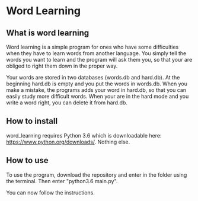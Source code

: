 # Word Learning

## What is word learning

Word learning is a simple program for ones who have some difficulties when they have to learn words from another language. You simply tell the words you want to learn and the program will ask them you, so that your are obliged to right them down in the proper way.

Your words are stored in two databases (words.db and hard.db). At the beginning hard.db is empty and you put the words in words.db. When you make a mistake, the programs adds your word in hard.db, so that you can easily study more difficult words. When your are in the hard mode and you write a word right, you can delete it from hard.db.

## How to install

word_learning requires Python 3.6 which is downloadable here: https://www.python.org/downloads/. Nothing else.

## How to use

To use the program, download the repository and enter in the folder using the terminal. Then enter "python3.6 main.py". 

You can now follow the instructions.
